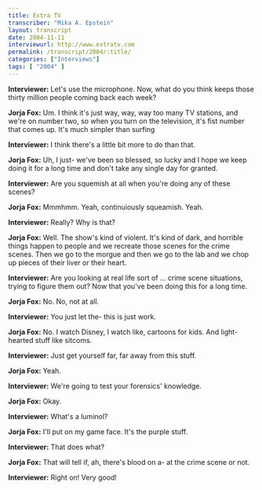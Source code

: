 ```yaml
---
title: Extra TV
transcriber: "Mika A. Epstein"
layout: transcript
date: 2004-11-11
interviewurl: http://www.extratv.com
permalink: /transcript/2004/:title/
categories: ["Interviews"]
tags: [ "2004" ]
---
```


**Interviewer:** Let's use the microphone. Now, what do you think keeps those thirty million people coming back each week?

**Jorja Fox:** Um. I think it's just way, way, way too many TV stations, and we're on number two, so when you turn on the television, it's fist number that comes up. It's much simpler than surfing

**Interviewer:** I think there's a little bit more to do than that.

**Jorja Fox:** Uh, I just- we've been so blessed, so lucky and I hope we keep doing it for a long time and don't take any single day for granted.

**Interviewer:** Are you squemish at all when you're doing any of these scenes?

**Jorja Fox:** Mmmhmm. Yeah, continuiously squeamish. Yeah.

**Interviewer:** Really? Why is that?

**Jorja Fox:** Well. The show's kind of violent. It's kind of dark, and horrible things happen to people and we recreate those scenes for the crime scenes. Then we go to the morgue and then we go to the lab and we chop up pieces of their liver or their heart.

**Interviewer:** Are you looking at real life sort of ... crime scene situations, trying to figure them out? Now that you've been doing this for a long time.

**Jorja Fox:** No. No, not at all.

**Interviewer:** You just let the- this is just work.

**Jorja Fox:** No. I watch Disney, I watch like, cartoons for kids. And light-hearted stuff like sitcoms.

**Interviewer:** Just get yourself far, far away from this stuff.

**Jorja Fox:** Yeah.

**Interviewer:** We're going to test your forensics' knowledge.

**Jorja Fox:** Okay.

**Interviewer:** What's a luminol?

**Jorja Fox:** I'll put on my game face. It's the purple stuff.

**Interviewer:** That does what?

**Jorja Fox:** That will tell if, ah, there's blood on a- at the crime scene or not.

**Interviewer:** Right on! Very good!
